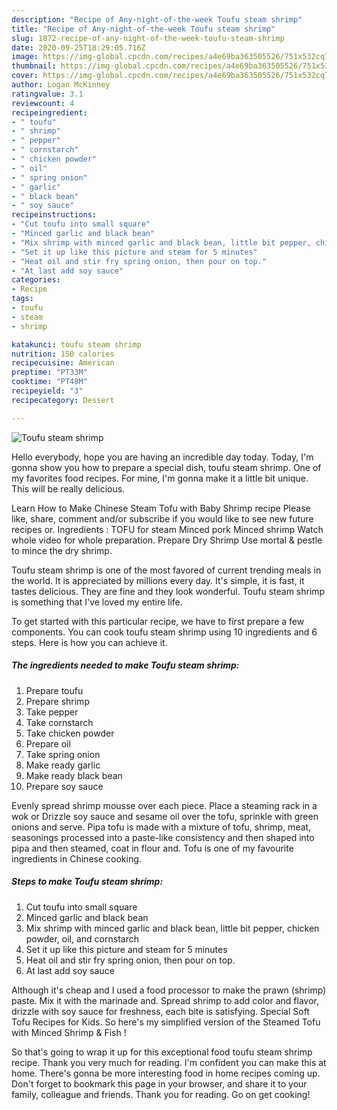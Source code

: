 ```yaml
---
description: "Recipe of Any-night-of-the-week Toufu steam shrimp"
title: "Recipe of Any-night-of-the-week Toufu steam shrimp"
slug: 1872-recipe-of-any-night-of-the-week-toufu-steam-shrimp
date: 2020-09-25T18:29:05.716Z
image: https://img-global.cpcdn.com/recipes/a4e69ba363505526/751x532cq70/toufu-steam-shrimp-recipe-main-photo.jpg
thumbnail: https://img-global.cpcdn.com/recipes/a4e69ba363505526/751x532cq70/toufu-steam-shrimp-recipe-main-photo.jpg
cover: https://img-global.cpcdn.com/recipes/a4e69ba363505526/751x532cq70/toufu-steam-shrimp-recipe-main-photo.jpg
author: Logan McKinney
ratingvalue: 3.1
reviewcount: 4
recipeingredient:
- " toufu"
- " shrimp"
- " pepper"
- " cornstarch"
- " chicken powder"
- " oil"
- " spring onion"
- " garlic"
- " black bean"
- " soy sauce"
recipeinstructions:
- "Cut toufu into small square"
- "Minced garlic and black bean"
- "Mix shrimp with minced garlic and black bean, little bit pepper, chicken powder, oil, and cornstarch"
- "Set it up like this picture and steam for 5 minutes"
- "Heat oil and stir fry spring onion, then pour on top."
- "At last add soy sauce"
categories:
- Recipe
tags:
- toufu
- steam
- shrimp

katakunci: toufu steam shrimp 
nutrition: 150 calories
recipecuisine: American
preptime: "PT33M"
cooktime: "PT48M"
recipeyield: "3"
recipecategory: Dessert

---
```



![Toufu steam shrimp](https://img-global.cpcdn.com/recipes/a4e69ba363505526/751x532cq70/toufu-steam-shrimp-recipe-main-photo.jpg)

Hello everybody, hope you are having an incredible day today. Today, I'm gonna show you how to prepare a special dish, toufu steam shrimp. One of my favorites food recipes. For mine, I'm gonna make it a little bit unique. This will be really delicious.

Learn How to Make Chinese Steam Tofu with Baby Shrimp recipe Please like, share, comment and/or subscribe if you would like to see new future recipes or. Ingredients : TOFU for steam Minced pork Minced shrimp Watch whole video for whole preparation. Prepare Dry Shrimp Use mortal &amp; pestle to mince the dry shrimp.

Toufu steam shrimp is one of the most favored of current trending meals in the world. It is appreciated by millions every day. It's simple, it is fast, it tastes delicious. They are fine and they look wonderful. Toufu steam shrimp is something that I've loved my entire life.


To get started with this particular recipe, we have to first prepare a few components. You can cook toufu steam shrimp using 10 ingredients and 6 steps. Here is how you can achieve it.

<!--inarticleads1-->

##### The ingredients needed to make Toufu steam shrimp:

1. Prepare  toufu
1. Prepare  shrimp
1. Take  pepper
1. Take  cornstarch
1. Take  chicken powder
1. Prepare  oil
1. Take  spring onion
1. Make ready  garlic
1. Make ready  black bean
1. Prepare  soy sauce


Evenly spread shrimp mousse over each piece. Place a steaming rack in a wok or Drizzle soy sauce and sesame oil over the tofu, sprinkle with green onions and serve. Pipa tofu is made with a mixture of tofu, shrimp, meat, seasonings processed into a paste-like consistency and then shaped into pipa and then steamed, coat in flour and. Tofu is one of my favourite ingredients in Chinese cooking. 

<!--inarticleads2-->

##### Steps to make Toufu steam shrimp:

1. Cut toufu into small square
1. Minced garlic and black bean
1. Mix shrimp with minced garlic and black bean, little bit pepper, chicken powder, oil, and cornstarch
1. Set it up like this picture and steam for 5 minutes
1. Heat oil and stir fry spring onion, then pour on top.
1. At last add soy sauce


Although it&#39;s cheap and I used a food processor to make the prawn (shrimp) paste. Mix it with the marinade and. Spread shrimp to add color and flavor, drizzle with soy sauce for freshness, each bite is satisfying. Special Soft Tofu Recipes for Kids. So here&#39;s my simplified version of the Steamed Tofu with Minced Shrimp &amp; Fish ! 

So that's going to wrap it up for this exceptional food toufu steam shrimp recipe. Thank you very much for reading. I'm confident you can make this at home. There's gonna be more interesting food in home recipes coming up. Don't forget to bookmark this page in your browser, and share it to your family, colleague and friends. Thank you for reading. Go on get cooking!
